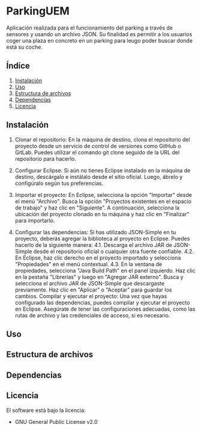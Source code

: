 # ParkingUEM
Aplicación realizada para el funcionamiento del parking a través de sensores y usando un archivo JSON. Su finalidad es permitir a los usuarios coger una plaza en concreto en un parking para leugo poder buscar donde está su coche.
## Índice
1. [Instalación](#instalación)
2. [Uso](#uso)
3. [Estructura de archivos](#estructura-de-archivos)
4. [Dependencias](#dependencias)
5. [Licencia](#licencia)

## Instalación
1. Clonar el repositorio: En la máquina de destino, clona el repositorio del proyecto desde un servicio de control de versiones como GitHub o GitLab. Puedes utilizar el comando git clone seguido de la URL del repositorio para hacerlo.

2. Configurar Eclipse: Si aún no tienes Eclipse instalado en la máquina de destino, descárgalo e instálalo desde el sitio oficial. Luego, ábrelo y configúralo según tus preferencias.

3. Importar el proyecto: En Eclipse, selecciona la opción "Importar" desde el menú "Archivo". Busca la opción "Proyectos existentes en el espacio de trabajo" y haz clic en "Siguiente". A continuación, selecciona la ubicación del proyecto clonado en tu máquina y haz clic en "Finalizar" para importarlo.

4. Configurar las dependencias: Si has utilizado JSON-Simple en tu proyecto, deberás agregar la biblioteca al proyecto en Eclipse. Puedes hacerlo de la siguiente manera:
  4.1. Descarga el archivo JAR de JSON-Simple desde el repositorio oficial o cualquier otra fuente confiable.
  4.2. En Eclipse, haz clic derecho en el proyecto importado y selecciona "Propiedades" en el menú contextual.
  4.3. En la ventana de propiedades, selecciona "Java Build Path" en el panel izquierdo.
Haz clic en la pestaña "Librerías" y luego en "Agregar JAR externo".
Busca y selecciona el archivo JAR de JSON-Simple que descargaste previamente.
Haz clic en "Aplicar" o "Aceptar" para guardar los cambios.
Compilar y ejecutar el proyecto: Una vez que hayas configurado las dependencias, puedes compilar y ejecutar el proyecto en Eclipse. Asegúrate de tener las configuraciones adecuadas, como las rutas de archivo y las credenciales de acceso, si es necesario.
## Uso

## Estructura de archivos

## Dependencias

## Licencia
El software está bajo la licencia:
  - GNU General Public License v2.0

